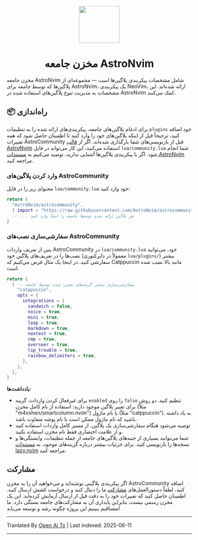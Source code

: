 <div align="center" id="madewithlua">
  <img
    src="https://astronvim.com/logo/astronvim.svg"
    width="110"
    ,
    height="100"
  />
</div>
<h1 align="center">مخزن جامعه AstroNvim</h1>

مخزن جامعه AstroNvim شامل مشخصات پیکربندی پلاگین‌ها است — مجموعه‌ای از پلاگین‌ها که توسط جامعه برای AstroNvim، یک پیکربندی NeoVim، ارائه شده‌اند. این مشخصات به مدیریت تنوع پلاگین‌های استفاده شده در AstroNvim کمک می‌کنند.

## 📦 راه‌اندازی

برای ادغام پلاگین‌های جامعه، پیکربندی‌های ارائه شده را به تنظیمات `plugins` خود اضافه کنید، ترجیحاً قبل از اینکه پلاگین‌های خود را وارد کنید تا اطمینان حاصل شود که همه تغییرات AstroCommunity قبل از بازنویسی‌های شما بارگذاری شده‌اند. اگر از [قالب AstroNvim](https://github.com/AstroNvim/template) استفاده می‌کنید، این کار می‌تواند در فایل `lua/community.lua` شما انجام شود. اگر با پیکربندی پلاگین‌ها آشنایی ندارید، توصیه می‌کنیم به [مستندات AstroNvim](https://docs.astronvim.com/configuration/customizing_plugins/) مراجعه کنید.

### وارد کردن پلاگین‌های AstroCommunity

محتوای زیر را در فایل `lua/community.lua` خود وارد کنید:

```lua
return {
  "AstroNvim/astrocommunity",
  { import = "https://raw.githubusercontent.com/AstroNvim/astrocommunity/main/colorscheme/catppuccin" },
  -- ... هر پلاگین ارائه شده توسط جامعه را اینجا وارد کنید
}
```

### سفارشی‌سازی نصب‌های AstroCommunity

پس از تعریف واردات AstroCommunity در `lua/community.lua` خود، می‌توانید نصب‌ها را در تعریف‌های پلاگین خود (معمولاً در دایرکتوری `lua/plugins/`) بیشتر سفارشی کنید. در اینجا یک مثال فرض می‌کنیم که Catppuccin مانند بالا نصب شده است.

```lua
return {
  { -- سفارشی‌سازی بیشتر گزینه‌های تعیین شده توسط جامعه
    "catppuccin",
    opts = {
      integrations = {
        sandwich = false,
        noice = true,
        mini = true,
        leap = true,
        markdown = true,
        neotest = true,
        cmp = true,
        overseer = true,
        lsp_trouble = true,
        rainbow_delimiters = true,
      },
    },
  },
}
```

**یادداشت‌ها:**

- برای غیرفعال کردن واردات، گزینه `enabled` را روی `false` تنظیم کنید. دو روش برای تغییر پلاگین موجود دارید: استفاده از نام کامل مخزن (مثلاً "m4xshen/smartcolumn.nvim") یا نام ماژول (مثلاً "catppuccin"). به یاد داشته باشید که نام ماژول ممکن است با نام پوشه متفاوت باشد.
- توصیه می‌شود هنگام سفارشی‌سازی یک پلاگین، از مسیر کامل واردات استفاده کنید و از علامت اختصاری فقط نام مخزن استفاده نکنید.
- شما می‌توانید بسیاری از جنبه‌های پلاگین‌های جامعه از جمله تنظیمات، وابستگی‌ها و نسخه‌ها را بازنویسی کنید. برای جزئیات بیشتر درباره گزینه‌های موجود، به [مستندات lazy.nvim](https://lazy.folke.io/) مراجعه کنید.

## مشارکت

اگر پیکربندی پلاگینی نوشته‌اید و می‌خواهید آن را به مخزن AstroCommunity اضافه کنید، لطفاً دستورالعمل‌های [مشارکت](https://raw.githubusercontent.com/AstroNvim/astrocommunity/main/CONTRIBUTING.md) ما را دنبال کنید و درخواست کشش ارسال کنید. اطمینان حاصل کنید که تغییرات خود را به دقت قبل از ارسال آزمایش کرده‌اید. این یک مخزن رسمی نیست، بنابراین پایداری آن به مشارکت‌های جامعه بستگی دارد. ما مشتاقیم ببینیم این پروژه چگونه رشد و توسعه می‌یابد!

---

Tranlated By [Open Ai Tx](https://github.com/OpenAiTx/OpenAiTx) | Last indexed: 2025-06-11

---